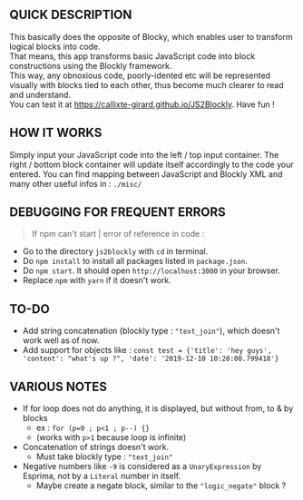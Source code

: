 ## QUICK DESCRIPTION 
This basically does the opposite of Blocky, which enables user to transform logical blocks into code.  
That means, this app transforms basic JavaScript code into block constructions using the Blockly framework.  
This way, any obnoxious code, poorly-idented etc will be represented visually with blocks tied to each other, thus become much clearer to read and understand.  
You can test it at https://callixte-girard.github.io/JS2Blockly. Have fun !

  
## HOW IT WORKS
Simply input your JavaScript code into the left / top input container.
The right / bottom block container will update itself accordingly to the code your entered.
You can find mapping between JavaScript and Blockly XML and many other useful infos in : `./misc/`


## DEBUGGING FOR FREQUENT ERRORS
> If npm can't start | error of reference in code :
  - Go to the directory `js2blockly` with `cd` in terminal.
  - Do `npm install` to install all packages listed in `package.json`.
  - Do `npm start`. It should open `http://localhost:3000` in your browser.
  - Replace `npm` with `yarn` if it doesn't work.


## TO-DO
- Add string concatenation (blockly type : `"text_join"`), which doesn't work well as of now.
- Add support for objects like : `const test = {'title': 'hey guys', 'content': "what's up ?", 'date': '2019-12-10 10:20:00.799418'}`


## VARIOUS NOTES
- If for loop does not do anything, it is displayed, but without from, to & by blocks
    - ex : `for (p=9 ; p<1 ; p--) {}`
    - (works with `p>1` because loop is infinite)
- Concatenation of strings doesn't work. 
    - Must take blockly type : `"text_join"`
- Negative numbers like `-9` is considered as a `UnaryExpression` by Esprima, not by a `Literal` number in itself.
    - Maybe create a negate block, similar to the `"logic_negate"` block ?

    
